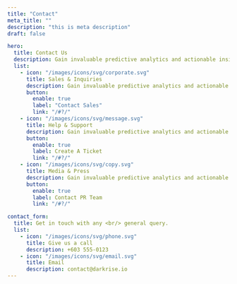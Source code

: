 ```yaml
---
title: "Contact"
meta_title: ""
description: "this is meta description"
draft: false

hero:
  title: Contact Us
  description: Gain invaluable predictive analytics and actionable insights, empowering your team to make data-driven decisions and close.
  list:
    - icon: "/images/icons/svg/corporate.svg"
      title: Sales & Inquiries
      description: Gain invaluable predictive analytics and actionable insights, empowering your to make data-driven decisions.
      button:
        enable: true
        label: "Contact Sales"
        link: "/#?/"
    - icon: "/images/icons/svg/message.svg"
      title: Help & Support
      description: Gain invaluable predictive analytics and actionable insights, empowering your to make data-driven decisions.
      button:
        enable: true
        label: Create A Ticket
        link: "/#?/"
    - icon: "/images/icons/svg/copy.svg"
      title: Media & Press
      description: Gain invaluable predictive analytics and actionable insights, empowering your to make data-driven decisions.
      button:
        enable: true
        label: Contact PR Team
        link: "/#?/"

contact_form:
  title: Get in touch with any <br/> general query.
  list:
    - icon: "/images/icons/svg/phone.svg"
      title: Give us a call
      description: +603 555-0123
    - icon: "/images/icons/svg/email.svg"
      title: Email
      description: contact@darkrise.io
---
```

